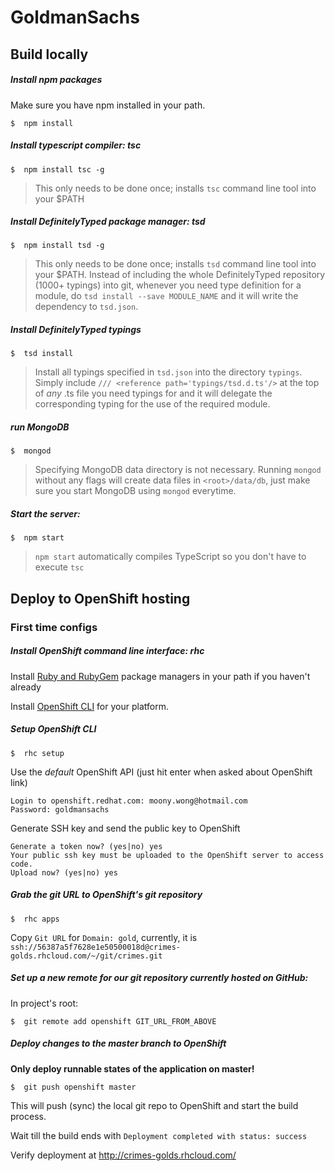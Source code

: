 # GoldmanSachs

## Build locally

##### Install npm packages

Make sure you have npm installed in your path.
```shell
$  npm install
```

##### Install typescript compiler: tsc

```shell
$  npm install tsc -g
```
> This only needs to be done once; installs `tsc` command line tool into your $PATH

##### Install DefinitelyTyped package manager: tsd

```shell
$  npm install tsd -g
```
> This only needs to be done once; installs `tsd` command line tool into your $PATH.
Instead of including the whole DefinitelyTyped repository (1000+ typings) into git, whenever you need type definition for a module, do `tsd install --save MODULE_NAME` and it will write the dependency to `tsd.json`.

##### Install DefinitelyTyped typings

```shell
$  tsd install
```
> Install all typings specified in `tsd.json` into the directory `typings`. Simply include `/// <reference path='typings/tsd.d.ts'/>` at the top of *any* .ts file you need typings for and it will delegate the corresponding typing for the use of the required module.

##### run MongoDB

```shell
$  mongod
```
> Specifying MongoDB data directory is not necessary. Running `mongod` without any flags will create data files in `<root>/data/db`, just make sure you start MongoDB using `mongod` everytime.

##### Start the server:
```shell
$  npm start
```
> `npm start` automatically compiles TypeScript so you don't have to execute `tsc`

## Deploy to OpenShift hosting

### First time configs

##### Install OpenShift command line interface: rhc
Install [Ruby and RubyGem](https://www.ruby-lang.org/en/downloads/) package managers in your path if you haven't already

Install [OpenShift CLI](https://developers.openshift.com/en/managing-client-tools.html) for your platform.

##### Setup OpenShift CLI
```shell
$  rhc setup
```

Use the *default* OpenShift API (just hit enter when asked about OpenShift link)

```shell
Login to openshift.redhat.com: moony.wong@hotmail.com
Password: goldmansachs
```

Generate SSH key and send the public key to OpenShift
```shell
Generate a token now? (yes|no) yes
Your public ssh key must be uploaded to the OpenShift server to access code.
Upload now? (yes|no) yes
```

##### Grab the git URL to OpenShift's git repository
```shell
$  rhc apps
```
Copy `Git URL` for `Domain: gold`, currently, it is `ssh://56387a5f7628e1e50500018d@crimes-golds.rhcloud.com/~/git/crimes.git`

##### Set up a new remote for our git repository currently hosted on GitHub:

In project's root:
```shell
$  git remote add openshift GIT_URL_FROM_ABOVE
```

##### Deploy changes to the master branch to OpenShift
**Only deploy runnable states of the application on master!**
```shell
$  git push openshift master
```
This will push (sync) the local git repo to OpenShift and start the build process. 

Wait till the build ends with `Deployment completed with status: success`

Verify deployment at http://crimes-golds.rhcloud.com/
